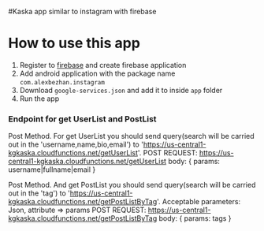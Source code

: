 #Kaska app similar to instagram with firebase

# How to use this app
1. Register to [firebase](https://firebase.google.com/) and create firebase application
2. Add android application with the package name `com.alexbezhan.instagram`
3. Download `google-services.json` and add it to inside `app` folder
4. Run the app

### Endpoint for get UserList and PostList
Post Method.
For get UserList you should send query(search will be carried out in the 'username,name,bio,email') to 'https://us-central1-kgkaska.cloudfunctions.net/getUserList'.
POST REQUEST:
https://us-central1-kgkaska.cloudfunctions.net/getUserList
body: {
  params: username|fullname|email
}

Post Method.
And get PostList you should send query(search will be carried out in the 'tag') to 'https://us-central1-kgkaska.cloudfunctions.net/getPostListByTag'.
Acceptable parameters: Json, attribute => params
POST REQUEST:
https://us-central1-kgkaska.cloudfunctions.net/getPostListByTag
body: {
  params: tags
}
